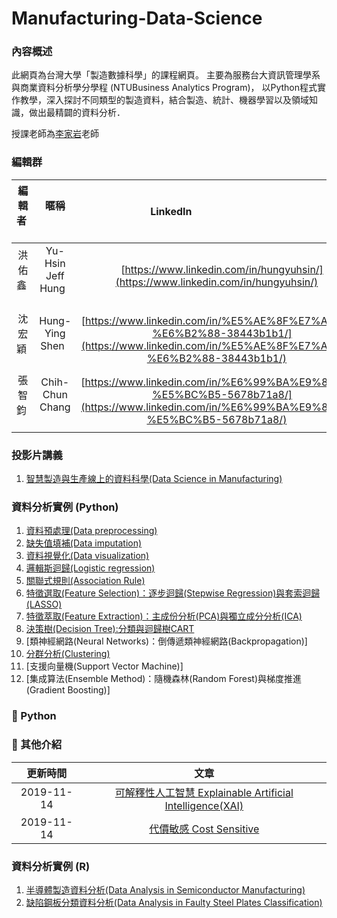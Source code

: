 # Manufacturing-Data-Science

### **內容概述**

此網頁為台灣大學「製造數據科學」的課程網頁。
主要為服務台大資訊管理學系與商業資料分析學分學程 (NTUBusiness Analytics Program)，
以Python程式實作教學，深入探討不同類型的製造資料，結合製造、統計、機器學習以及領域知識，做出最精闢的資料分析．

授課老師為[李家岩](http://polab.im.ntu.edu.tw/Bio.html)老師  

### **編輯群**    

| 編輯者       |    暱稱         |                      LinkedIn                                                            |
| :-----------:|:-----------:    |:---------------------------------------------------------------------------------------: |
| 洪佑鑫       | Yu-Hsin Jeff  Hung            | [https://www.linkedin.com/in/hungyuhsin/](https://www.linkedin.com/in/hungyuhsin/)     
| 沈宏穎       | Hung-Ying Shen            | [https://www.linkedin.com/in/%E5%AE%8F%E7%A9%8E-%E6%B2%88-38443b1b1/](https://www.linkedin.com/in/%E5%AE%8F%E7%A9%8E-%E6%B2%88-38443b1b1/)     
| 張智鈞       | Chih-Chun Chang            | [https://www.linkedin.com/in/%E6%99%BA%E9%88%9E-%E5%BC%B5-5678b71a8/](https://www.linkedin.com/in/%E6%99%BA%E9%88%9E-%E5%BC%B5-5678b71a8/)     

### **投影片講義**   

1. [智慧製造與生產線上的資料科學(Data Science in Manufacturing)](http://polab.im.ntu.edu.tw/Talk/Data_Science_in_Manufacturing.pdf)

### **資料分析實例 (Python)**   

1. [資料預處理(Data preprocessing)](https://nbviewer.jupyter.org/github/PO-LAB/Data-Science-in-Manufacturing/blob/master/MDS/1.%20Data%20preprocessing.ipynb)
2. [缺失值填補(Data imputation)](https://nbviewer.jupyter.org/github/PO-LAB/Data-Science-in-Manufacturing/blob/master/MDS/2.%20Data%20imputation.ipynb)
3. [資料視覺化(Data visualization)](https://nbviewer.jupyter.org/github/PO-LAB/Data-Science-in-Manufacturing/blob/master/MDS/3.%20Data%20visualization.ipynb)
4. [邏輯斯迴歸(Logistic regression)](https://github.com/PO-LAB/Manufacturing-Data-Science/tree/master/MDS/04.%20logistic)
5. [關聯式規則(Association Rule)]()
6. [特徵選取(Feature Selection)：逐步迴歸(Stepwise Regression)與套索迴歸(LASSO)]()
7. [特徵萃取(Feature Extraction)：主成份分析(PCA)與獨立成分分析(ICA)](https://github.com/PO-LAB/Manufacturing-Data-Science/tree/master/MDS/07.%20feature%20extraction)
8. [決策樹(Decision Tree):分類與迴歸樹CART](https://github.com/PO-LAB/Manufacturing-Data-Science/tree/master/MDS/08.%20decision%20tree)
9. [類神經網路(Neural Networks)：倒傳遞類神經網路(Backpropagation)]
10. [分群分析(Clustering)](https://github.com/PO-LAB/Manufacturing-Data-Science/tree/master/MDS/10.%20clustering)
11. [支援向量機(Support Vector Machine)]
12. [集成算法(Ensemble Method)：隨機森林(Random Forest)與梯度推進(Gradient Boosting)]




### **:pushpin: Python**
### **:triangular_flag_on_post: 其他介紹**
|  更新時間       |                      文章                                                                                                      |
| :-----------:  | :-----------------------------------------------------------------------------------------------------:                        |
|  2019-11-14     | [可解釋性人工智慧 Explainable Artificial Intelligence(XAI)](https://github.com/ITingHung/Explainable-Artificial-Intelligence-XAI-) |
|  2019-11-14     | [代價敏感 Cost Sensitive](https://github.com/wutsungyu/Cost-Sensitive)


### **資料分析實例 (R)** 

1. [半導體製造資料分析(Data Analysis in Semiconductor Manufacturing)](http://rpubs.com/jeff_datascience/Semiconductor_Manufacturing)
2. [缺陷鋼板分類資料分析(Data Analysis in Faulty Steel Plates Classification)](http://rpubs.com/james_datacatcher/svm)

